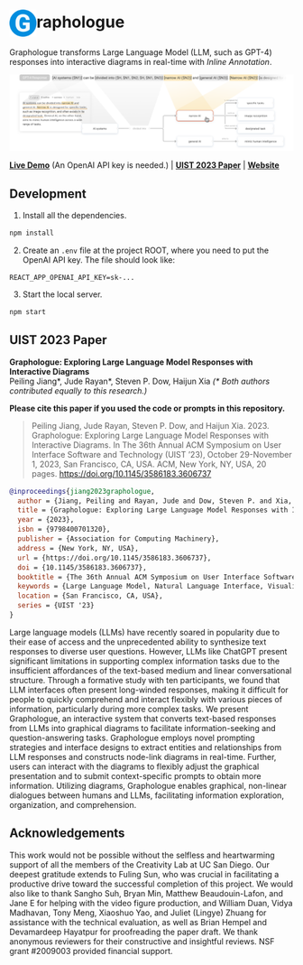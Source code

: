 # <img src="./public/logo512.png" width="48" style="vertical-align: middle;"></img>raphologue

Graphologue transforms Large Language Model (LLM, such as GPT-4) responses into interactive diagrams in real-time with _Inline Annotation_.

![](./media/teaser.png)

[**Live Demo**](https://graphologue.app/) (An OpenAI API key is needed.) | [**UIST 2023 Paper**](https://doi.org/10.1145/3586183.3606737) | [**Website**](https://creativity.ucsd.edu/)

## Development

1. Install all the dependencies.

```bash
npm install
```

2. Create an `.env` file at the project ROOT, where you need to put the OpenAI API key. The file should look like:

```
REACT_APP_OPENAI_API_KEY=sk-...
```

3. Start the local server.

```bash
npm start
```

## UIST 2023 Paper

**Graphologue: Exploring Large Language Model Responses with Interactive Diagrams**<br />
Peiling Jiang*, Jude Rayan*, Steven P. Dow, Haijun Xia _(\* Both authors contributed equally to this research.)_

**Please cite this paper if you used the code or prompts in this repository.**

> Peiling Jiang, Jude Rayan, Steven P. Dow, and Haijun Xia. 2023. Graphologue: Exploring Large Language Model Responses with Interactive Diagrams. In The 36th Annual ACM Symposium on User Interface Software and Technology (UIST ’23), October 29-November 1, 2023, San Francisco, CA, USA. ACM, New York, NY, USA, 20 pages. https://doi.org/10.1145/3586183.3606737

```bibtex
@inproceedings{jiang2023graphologue,
  author = {Jiang, Peiling and Rayan, Jude and Dow, Steven P. and Xia, Haijun},
  title = {Graphologue: Exploring Large Language Model Responses with Interactive Diagrams},
  year = {2023},
  isbn = {9798400701320},
  publisher = {Association for Computing Machinery},
  address = {New York, NY, USA},
  url = {https://doi.org/10.1145/3586183.3606737},
  doi = {10.1145/3586183.3606737},
  booktitle = {The 36th Annual ACM Symposium on User Interface Software and Technology},
  keywords = {Large Language Model, Natural Language Interface, Visualization},
  location = {San Francisco, CA, USA},
  series = {UIST '23}
}
```

Large language models (LLMs) have recently soared in popularity due to their ease of access and the unprecedented ability to synthesize text responses to diverse user questions. However, LLMs like ChatGPT present significant limitations in supporting complex information tasks due to the insufficient affordances of the text-based medium and linear conversational structure. Through a formative study with ten participants, we found that LLM interfaces often present long-winded responses, making it difficult for people to quickly comprehend and interact flexibly with various pieces of information, particularly during more complex tasks. We present Graphologue, an interactive system that converts text-based responses from LLMs into graphical diagrams to facilitate information-seeking and question-answering tasks. Graphologue employs novel prompting strategies and interface designs to extract entities and relationships from LLM responses and constructs node-link diagrams in real-time. Further, users can interact with the diagrams to flexibly adjust the graphical presentation and to submit context-specific prompts to obtain more information. Utilizing diagrams, Graphologue enables graphical, non-linear dialogues between humans and LLMs, facilitating information exploration, organization, and comprehension.

## Acknowledgements

This work would not be possible without the selfless and heartwarming support of all the members of the Creativity Lab at UC San Diego. Our deepest gratitude extends to Fuling Sun, who was crucial in facilitating a productive drive toward the successful completion of this project. We would also like to thank Sangho Suh, Bryan Min, Matthew Beaudouin-Lafon, and Jane E for helping with the video figure production, and William Duan, Vidya Madhavan, Tony Meng, Xiaoshuo Yao, and Juliet (Lingye) Zhuang for assistance with the technical evaluation, as well as Brian Hempel and Devamardeep Hayatpur for proofreading the paper draft. We thank anonymous reviewers for their constructive and insightful reviews. NSF grant #2009003 provided financial support.
